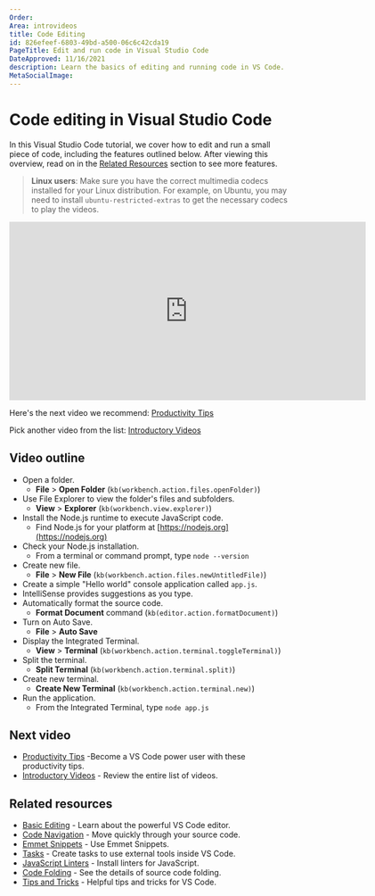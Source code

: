 ```yaml
---
Order:
Area: introvideos
title: Code Editing
id: 826efeef-6803-49bd-a500-06c6c42cda19
PageTitle: Edit and run code in Visual Studio Code
DateApproved: 11/16/2021
description: Learn the basics of editing and running code in VS Code.
MetaSocialImage:
---
```


# Code editing in Visual Studio Code

In this Visual Studio Code tutorial, we cover how to edit and run a small piece of code, including the features outlined below. After viewing this overview, read on in the [Related Resources](/docs/introvideos/codeediting.md#related-resources) section to see more features.

> **Linux users**: Make sure you have the correct multimedia codecs installed for your Linux distribution. For example, on Ubuntu, you may need to install `ubuntu-restricted-extras` to get the necessary codecs to play the videos.

<iframe src="https://www.microsoft.com/videoplayer/embed/RE4M6Vx" width="640" height="320" allowFullScreen="true" frameBorder="0" title="Code editing in Visual Studio Code"></iframe>

Here's the next video we recommend: [Productivity Tips](/docs/introvideos/productivity.md)

Pick another video from the list: [Introductory Videos](/docs/getstarted/introvideos.md)

## Video outline

- Open a folder.
  - **File** > **Open Folder** (`kb(workbench.action.files.openFolder)`)
- Use File Explorer to view the folder's files and subfolders.
  - **View** > **Explorer** (`kb(workbench.view.explorer)`)
- Install the Node.js runtime to execute JavaScript code.
  - Find Node.js for your platform at [https://nodejs.org](https://nodejs.org)
- Check your Node.js installation.
  - From a terminal or command prompt, type `node --version`
- Create new file.
  - **File** > **New File** (`kb(workbench.action.files.newUntitledFile)`)
- Create a simple "Hello world" console application called `app.js`.
- IntelliSense provides suggestions as you type.
- Automatically format the source code.
  - **Format Document** command (`kb(editor.action.formatDocument)`)
- Turn on Auto Save.
  - **File** > **Auto Save**
- Display the Integrated Terminal.
  - **View** > **Terminal** (`kb(workbench.action.terminal.toggleTerminal)`)
- Split the terminal.
  - **Split Terminal** (`kb(workbench.action.terminal.split)`)
- Create new terminal.
  - **Create New Terminal** (`kb(workbench.action.terminal.new)`)
- Run the application.
  - From the Integrated Terminal, type `node app.js`

## Next video

- [Productivity Tips](/docs/introvideos/productivity.md) -Become a VS Code power user with these productivity tips.
- [Introductory Videos](/docs/getstarted/introvideos.md) - Review the entire list of videos.

## Related resources

- [Basic Editing](/docs/editor/codebasics.md) - Learn about the powerful VS Code editor.
- [Code Navigation](/docs/editor/editingevolved.md) - Move quickly through your source code.
- [Emmet Snippets](/docs/languages/html.md#emmet-snippets) - Use Emmet Snippets.
- [Tasks](/docs/editor/tasks.md) - Create tasks to use external tools inside VS Code.
- [JavaScript Linters](/docs/languages/javascript.md#linters) - Install linters for JavaScript.
- [Code Folding](/docs/editor/codebasics.md#folding) - See the details of source code folding.
- [Tips and Tricks](/docs/getstarted/tips-and-tricks.md) - Helpful tips and tricks for VS Code.
